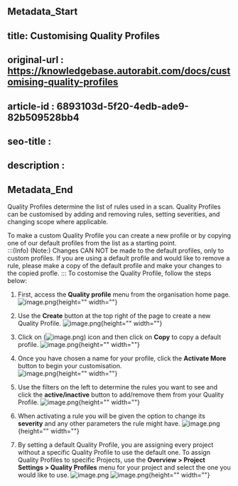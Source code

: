 ## Metadata_Start
## title: Customising Quality Profiles
## original-url : https://knowledgebase.autorabit.com/docs/customising-quality-profiles
## article-id : 6893103d-5f20-4edb-ade9-82b509528bb4
## seo-title : 
## description : 
## Metadata_End
Quality Profiles determine the list of rules used in a scan. Quality Profiles can be customised by adding and removing rules, setting severities, and changing scope where applicable.

To make a custom Quality Profile you can create a new profile or by copying one of our default profiles from the list as a starting point.   
:::(Info) (Note:)
Changes CAN NOT be made to the default profiles, only to custom profiles. If you are using a default profile and would like to remove a rule, please make a copy of the default profile and make your changes to the copied profle.
:::
To costomise the Quality Profile, follow the steps below:
1. First, access the **Quality profile** menu from the organisation home page.  
![image.png](https://cdn.document360.io/8711f4e7-c040-4616-aac9-d947f87e4619/Images/Documentation/image%28242%29.png){height="" width=""}

2. Use the **Create** button at the top right of the page to create a new Quality Profile.
![image.png](https://cdn.document360.io/8711f4e7-c040-4616-aac9-d947f87e4619/Images/Documentation/image%28243%29.png){height="" width=""}

3. Click on (![image.png](https://cdn.document360.io/8711f4e7-c040-4616-aac9-d947f87e4619/Images/Documentation/image%28246%29.png)) icon and then click on **Copy** to copy a default profile.
![image.png](https://cdn.document360.io/8711f4e7-c040-4616-aac9-d947f87e4619/Images/Documentation/image%28244%29.png){height="" width=""}
4. Once you have chosen a name for your profile, click the **Activate More** button to begin your customisation.  
![image.png](https://cdn.document360.io/8711f4e7-c040-4616-aac9-d947f87e4619/Images/Documentation/image%28186%29.png){height="" width=""}

4. Use the filters on the left to determine the rules you want to see and click the **active/inactive** button to add/remove them from your Quality Profile.
![image.png](https://cdn.document360.io/8711f4e7-c040-4616-aac9-d947f87e4619/Images/Documentation/image%28187%29.png){height="" width=""}

5. When activating a rule you will be given the option to change its **severity** and any other parameters the rule might have.
![image.png](https://cdn.document360.io/8711f4e7-c040-4616-aac9-d947f87e4619/Images/Documentation/image%28188%29.png){height="" width=""}

6. By setting a default Quality Profile, you are assigning every project without a specific Quality Profile to use the default one. To assign Quality Profiles to specific Projects, use the **Overview > Project Settings > Quality Profiles** menu for your project and select the one you would like to use.
![image.png](https://cdn.document360.io/8711f4e7-c040-4616-aac9-d947f87e4619/Images/Documentation/image%28247%29.png)
![image.png](https://cdn.document360.io/8711f4e7-c040-4616-aac9-d947f87e4619/Images/Documentation/image%28248%29.png){height="" width=""}
